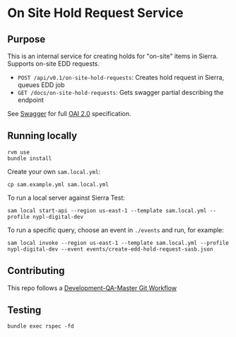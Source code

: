 # On Site Hold Request Service

## Purpose

This is an internal service for creating holds for "on-site" items in Sierra. Supports on-site EDD requests.

* `POST /api/v0.1/on-site-hold-requests`: Creates hold request in Sierra, queues EDD job
* `GET /docs/on-site-hold-requests`: Gets swagger partial describing the endpoint

See [Swagger](./swagger.json) for full [OAI 2.0](https://swagger.io/specification/v2/) specification.

## Running locally

```
rvm use
bundle install
```

Create your own `sam.local.yml`:
```
cp sam.example.yml sam.local.yml
```

To run a local server against Sierra Test:

```
sam local start-api --region us-east-1 --template sam.local.yml --profile nypl-digital-dev
```

To run a specific query, choose an event in `./events` and run, for example:

```
sam local invoke --region us-east-1 --template sam.local.yml --profile nypl-digital-dev --event events/create-edd-hold-request-sasb.json
```

## Contributing

This repo follows a [Development-QA-Master Git Workflow](https://github.com/NYPL/engineering-general/blob/a19c78b028148465139799f09732e7eb10115eef/standards/git-workflow.md#development-qa-master)

## Testing

```
bundle exec rspec -fd
```

